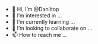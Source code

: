 - 👋 Hi, I’m @Daniltop
- 👀 I’m interested in ...
- 🌱 I’m currently learning ...
- 💞️ I’m looking to collaborate on ...
- 📫 How to reach me ...

<!---
Daniltop/Daniltop is a ✨ special ✨ repository because its `README.md` (this file) appears on your GitHub profile.
You can click the Preview link to take a look at your changes.
--->
